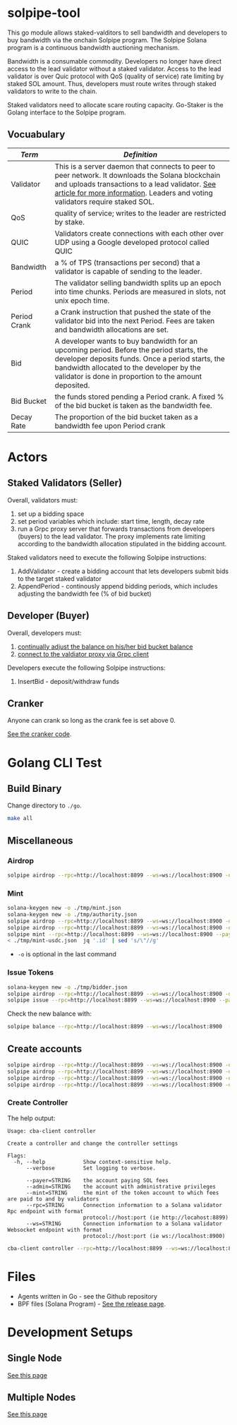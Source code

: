# solpipe-tool

This go module allows staked-valditors to sell bandwidth and developers to buy bandwidth via the onchain Solpipe program.  The Solpipe Solana program is a continuous bandwidth auctioning mechanism.


Bandwidth is a consumable commodity.  Developers no longer have direct access to the lead validator without a staked validator.  Access to the lead validator is over Quic protocol with QoS (quality of service) rate limiting by staked SOL amount.  Thus, developers must route writes through staked validators to write to the chain.

Staked validators need to allocate scare routing capacity.  Go-Staker is the Golang interface to the Solpipe program.

## Vocuabulary

| *Term* | *Definition* |
|------------|---------------|
| Validator | This is a server daemon that connects to peer to peer network.  It downloads the Solana blockchain and uploads transactions to a lead validator. [See article for more information](https://solana.com/validators).  Leaders and voting validators require staked SOL. |
| QoS | quality of service; writes to the leader are restricted by stake. |
| QUIC | Validators create connections with each other over UDP using a Google developed protocol called QUIC |
| Bandwidth | a % of TPS (transactions per second) that a validator is capable of sending to the leader. |
| Period | The validator selling bandwidth splits up an epoch into time chunks.  Periods are measured in slots, not unix epoch time. |
| Period Crank | a Crank instruction that pushed the state of the validator bid into the next Period.  Fees are taken and bandwidth allocations are set. |
| Bid | A developer wants to buy bandwidth for an upcoming period.  Before the period starts, the developer deposits funds.  Once a period starts, the bandwidth allocated to the developer by the validator is done in proportion to the amount deposited. |
| Bid Bucket | the funds stored pending a  Period crank.  A fixed % of the bid bucket is taken as the bandwidth fee. |
| Decay Rate | The proportion of the bid bucket taken as a bandwidth fee upon Period crank |



# Actors

## Staked Validators (Seller)

Overall, validators must:
1. set up a bidding space
1. set period variables which include: start time, length, decay rate
1. run a Grpc proxy server that forwards transactions from developers (buyers) to the lead validator.  The proxy implements rate limiting according to the bandwidth allocation stipulated in the bidding account.


Staked validators need to execute the following Solpipe instructions:
1. AddValidator - create a bidding account that lets developers submit bids to the target staked validator
1. AppendPeriod - continously append bidding periods, which includes adjusting the bandwidth fee (% of bid bucket) 

## Developer (Buyer)

Overall, developers must:
1. [continually adjust the balance on his/her bid bucket balance](bidder/bidder.go)
1. [connect to the valdiator proxy via Grpc client](client/client.go)

Developers execute the following Solpipe instructions:
1. InsertBid - deposit/withdraw funds


## Cranker

Anyone can crank so long as the crank fee is set above 0.

[See the cranker code](cranker/cranker.go).



# Golang CLI Test

## Build Binary

Change directory to `./go`.

```bash
make all
```

## Miscellaneous

### Airdrop

```bash
solpipe airdrop --rpc=http://localhost:8899 --ws=ws://localhost:8900 -d EA4d44kdDaCWNcuBjepk8fyRp4WnccGgd1TrseDzcmtY -a 4.5598 -v
```

### Mint

```bash
solana-keygen new -o ./tmp/mint.json
solana-keygen new -o ./tmp/authority.json
solpipe airdrop --rpc=http://localhost:8899 --ws=ws://localhost:8900 -d $(solana-keygen pubkey ./tmp/mint.json) -a 0.1 -v
solpipe airdrop --rpc=http://localhost:8899 --ws=ws://localhost:8900 -d $(solana-keygen pubkey ./tmp/authority.json) -a 0.1 -v
solpipe mint --rpc=http://localhost:8899 --ws=ws://localhost:8900 --payer=./tmp/mint.json --authority=./tmp/mint.json -d 2 -o ./tmp/mint-usdc.json -v
< ./tmp/mint-usdc.json  jq '.id' | sed 's/\"//g'
```
* `-o` is optional in the last command

### Issue Tokens

```bash
solana-keygen new -o ./tmp/bidder.json
solpipe airdrop --rpc=http://localhost:8899 --ws=ws://localhost:8900 -d $(solana-keygen pubkey ./tmp/bidder.json) -a 0.1 -v
solpipe issue --rpc=http://localhost:8899 --ws=ws://localhost:8900 --payer=./tmp/bidder.json --mint=./tmp/mint-usdc.json --owner=$(solana-keygen pubkey ./tmp/bidder.json) -a 1000 -v 
```

Check the new balance with:

```bash
solpipe balance --rpc=http://localhost:8899 --ws=ws://localhost:8900  --mint=$(< ./tmp/mint-usdc.json  jq '.id' | sed 's/\"//g') --owner=$(solana-keygen pubkey ./tmp/bidder.json)  -v
```

## Create accounts

```bash
solpipe airdrop --rpc=http://localhost:8899 --ws=ws://localhost:8900 -d $(solana-keygen pubkey ./tmp/controller-admin.json) -a 100 -v
solpipe airdrop --rpc=http://localhost:8899 --ws=ws://localhost:8900 -d $(solana-keygen pubkey ./tmp/mint.json) -a 100 -v
solpipe airdrop --rpc=http://localhost:8899 --ws=ws://localhost:8900 -d $(solana-keygen pubkey ./tmp/validator.json) -a 100 -v
solpipe airdrop --rpc=http://localhost:8899 --ws=ws://localhost:8900 -d $(solana-keygen pubkey ./tmp/validator-admin.json) -a 100 -v
```


### Create Controller

The help output:

```
Usage: cba-client controller

Create a controller and change the controller settings

Flags:
  -h, --help            Show context-sensitive help.
      --verbose         Set logging to verbose.

      --payer=STRING    the account paying SOL fees
      --admin=STRING    the account with administrative privileges
      --mint=STRING     the mint of the token account to which fees are paid to and by validators
      --rpc=STRING      Connection information to a Solana validator Rpc endpoint with format
                        protocol://host:port (ie http://locahost:8899)
      --ws=STRING       Connection information to a Solana validator Websocket endpoint with format
                        protocol://host:port (ie ws://localhost:8900)
```

```bash
cba-client controller --rpc=http://localhost:8899 --ws=ws://localhost:8900--payer=./tmp/controller-admin.json --admin=./tmp/controller-admin.json --mint=$(< ./tmp/mint-usdc.json  jq '.id' | sed 's/\"//g') -v
```



# Files

* Agents written in Go - see the Github repository
* BPF files (Solana Program) - [See the release page](https://github.com/solpipe/solpipe-tool/releases).


# Development Setups

## Single Node

[See this page](/docs/Development/SingleNode.md)

## Multiple Nodes

[See this page](/docs/Development/MultiNode.md)